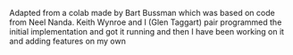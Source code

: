 Adapted from a colab made by Bart Bussman which was based on code from Neel Nanda. Keith Wynroe and I (Glen Taggart) pair programmed the initial implementation and got it running and then I have been working on it and adding features on my own